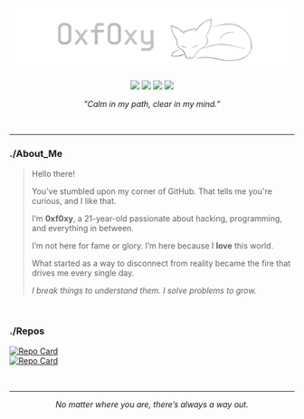 ![0xf0xy](src/banner.png)

<p align="center">
  <img src="https://img.shields.io/badge/Offensive-Security-E4080A?style=flat&logo=kali-linux&logoColor=white" />
  <img src="https://img.shields.io/badge/Linux-User-black?style=flat&logo=linux&logoColor=white" />
  <img src="https://img.shields.io/badge/Python-Dev-3776AB?style=flat&logo=python&logoColor=white" />
  <img src="https://img.shields.io/badge/Bash-Enthusiast-4EAA25?style=flat&logo=GNUbash&logoColor=white" />
</p>

<p align="center"><em>"Calm in my path, clear in my mind.”</em></p>

<br>

---
### ./About_Me
> Hello there!  
>   
> You've stumbled upon my corner of GitHub. That tells me you're curious, and I like that.  
>  
> I’m **0xf0xy**, a 21-year-old passionate about hacking, programming, and everything in between.  
>  
> I’m not here for fame or glory. I’m here because I **love** this world.  
>  
> What started as a way to disconnect from reality became the fire that drives me every single day.  
>
> *I break things to understand them. I solve problems to grow.*  

<br>

### ./Repos

[![Repo Card](https://github-readme-stats.vercel.app/api/pin/?username=0xf0xy&theme=github_dark&repo=Playground)](https://github.com/0xf0xy/Playground)  
[![Repo Card](https://github-readme-stats.vercel.app/api/pin/?username=0xf0xy&theme=github_dark&repo=Write-ups)](https://github.com/0xf0xy/Write-ups)

<br>

<!--
## ./Stats

![Langs](https://github-readme-stats.vercel.app/api/top-langs/?username=0xf0xy&layout=compact&theme=github_dark)

<br>

## ./Contact_Me  

[![Discord](https://img.shields.io/badge/Discord-0xf0xy-5865F2?style=flat&logo=discord&logoColor=white)](https://discord.com/channels/@me)

<br>
-->

---
<p align="center"><em>No matter where you are, there’s always a way out.</em></p>
